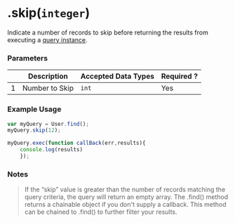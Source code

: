 # .skip(`integer`)

Indicate a number of records to skip before returning the results from executing a [query instance](http://sailsjs.com/documentation/reference/waterline-orm/queries).


### Parameters
|   |     Description     | Accepted Data Types | Required ? |
|---|---------------------|---------------------|------------|
| 1 |  Number to Skip     |      `int`          | Yes        |

### Example Usage

```javascript
var myQuery = User.find();
myQuery.skip(12);

myQuery.exec(function callBack(err,results){
    console.log(results)
    });

```
### Notes
> If the &ldquo;skip&rdquo; value is greater than the number of records matching the query criteria, the query will return an empty array.
> The .find() method returns a chainable object if you don't supply a callback.  This method can be chained to .find() to further filter your results.


<docmeta name="displayName" value=".skip()">
<docmeta name="pageType" value="method">
